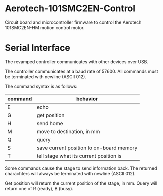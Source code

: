 # Aerotech-101SMC2EN-Control

Circuit board and microcontroller firmware to control the Aerotech 101SMC2EN-HM motion control motor.

# Serial Interface

The revamped controller communicates with other devices over USB.

The controller communicates at a baud rate of 57600.
All commands must be terminated with newline (ASCII 012).

The command syntax is as follows:

| command         | behavior                                 |
|-----------------|------------------------------------------|
| E <some chars>  | echo                                     |
| G               | get position                             |
| H               | send home                                |
| M <destination> | move to destination, in mm               |
| Q               | query                                    |
| S               | save current position to on-board memory |
| T <position>    | tell stage what its current position is  |

Some commands cause the stage to send information back.
The returned charachters will always be terminated with newline (ASCII 012).

Get position will return the current position of the stage, in mm.
Query will return one of R (ready), B (busy).

